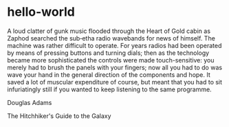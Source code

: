 # hello-world

A loud clatter of gunk music flooded through the Heart of Gold
cabin as Zaphod searched the sub‐etha radio wavebands for news of
himself. The machine was rather difficult to operate. For years radios
had been operated by means of pressing buttons and turning dials;
then as the technology became more sophisticated the controls were
made touch-sensitive: you merely had to brush the panels with your
fingers; now all you had to do was wave your hand in the general
direction of the components and hope. It saved a lot of muscular
expenditure of course, but meant that you had to sit infuriatingly still
if you wanted to keep listening to the same programme.

Douglas Adams

The Hitchhiker's Guide to the Galaxy
